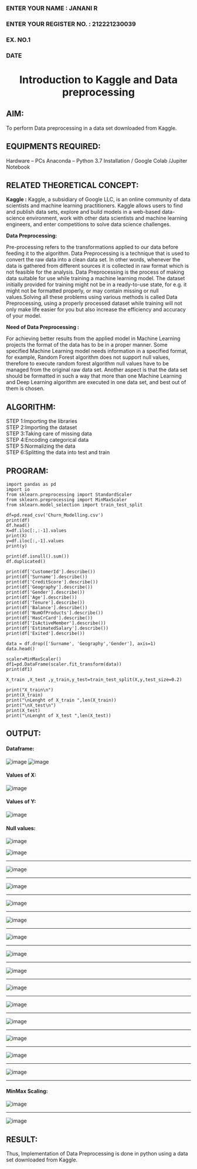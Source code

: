<H3>ENTER YOUR NAME : JANANI R</H3>
<H3>ENTER YOUR REGISTER NO. : 212221230039</H3>
<H3>EX. NO.1</H3>
<H3>DATE</H3>
<H1 ALIGN =CENTER> Introduction to Kaggle and Data preprocessing</H1>

## AIM:

To perform Data preprocessing in a data set downloaded from Kaggle.

## EQUIPMENTS REQUIRED:
Hardware – PCs
Anaconda – Python 3.7 Installation / Google Colab /Jupiter Notebook

## RELATED THEORETICAL CONCEPT:

**Kaggle :**
Kaggle, a subsidiary of Google LLC, is an online community of data scientists and machine learning practitioners. Kaggle allows users to find and publish data sets, explore and build models in a web-based data-science environment, work with other data scientists and machine learning engineers, and enter competitions to solve data science challenges.

**Data Preprocessing:**

Pre-processing refers to the transformations applied to our data before feeding it to the algorithm. Data Preprocessing is a technique that is used to convert the raw data into a clean data set. In other words, whenever the data is gathered from different sources it is collected in raw format which is not feasible for the analysis.
Data Preprocessing is the process of making data suitable for use while training a machine learning model. The dataset initially provided for training might not be in a ready-to-use state, for e.g. it might not be formatted properly, or may contain missing or null values.Solving all these problems using various methods is called Data Preprocessing, using a properly processed dataset while training will not only make life easier for you but also increase the efficiency and accuracy of your model.

**Need of Data Preprocessing :**

For achieving better results from the applied model in Machine Learning projects the format of the data has to be in a proper manner. Some specified Machine Learning model needs information in a specified format, for example, Random Forest algorithm does not support null values, therefore to execute random forest algorithm null values have to be managed from the original raw data set.
Another aspect is that the data set should be formatted in such a way that more than one Machine Learning and Deep Learning algorithm are executed in one data set, and best out of them is chosen.


## ALGORITHM:
STEP 1:Importing the libraries<BR>
STEP 2:Importing the dataset<BR>
STEP 3:Taking care of missing data<BR>
STEP 4:Encoding categorical data<BR>
STEP 5:Normalizing the data<BR>
STEP 6:Splitting the data into test and train<BR>

##  PROGRAM:
```
import pandas as pd
import io
from sklearn.preprocessing import StandardScaler
from sklearn.preprocessing import MinMaxScaler
from sklearn.model_selection import train_test_split

df=pd.read_csv('Churn_Modelling.csv')
print(df)
df.head()
X=df.iloc[:,:-1].values
print(X)
y=df.iloc[:,-1].values
print(y)

print(df.isnull().sum())
df.duplicated()

print(df['CustomerId'].describe())
print(df['Surname'].describe())
print(df['CreditScore'].describe())
print(df['Geography'].describe())
print(df['Gender'].describe())
print(df['Age'].describe())
print(df['Tenure'].describe())
print(df['Balance'].describe())
print(df['NumOfProducts'].describe())
print(df['HasCrCard'].describe())
print(df['IsActiveMember'].describe())
print(df['EstimatedSalary'].describe())
print(df['Exited'].describe())

data = df.drop(['Surname', 'Geography','Gender'], axis=1)
data.head()

scaler=MinMaxScaler()
df1=pd.DataFrame(scaler.fit_transform(data))
print(df1)

X_train ,X_test ,y_train,y_test=train_test_split(X,y,test_size=0.2)

print("X_train\n")
print(X_train)
print("\nLenght of X_train ",len(X_train))
print("\nX_test\n")
print(X_test)
print("\nLenght of X_test ",len(X_test))
```

## OUTPUT:
#### Dataframe:
![image](https://github.com/Janani-2003/Ex-1-NN/assets/94288340/4dd4cecf-d41c-4271-967b-95475e2dce8f)
![image](https://github.com/Janani-2003/Ex-1-NN/assets/94288340/1c90dac5-7ad8-41eb-a3ad-d248c8bd538a)
#### Values of X:
![image](https://github.com/Janani-2003/Ex-1-NN/assets/94288340/d56f1da9-6831-4691-a1b4-18795d4964ed)
#### Values of Y:
![image](https://github.com/Janani-2003/Ex-1-NN/assets/94288340/f5c42cd0-42ca-43a0-acc3-cf372eb443d2)
#### Null values:
![image](https://github.com/Janani-2003/Ex-1-NN/assets/94288340/a46d3706-7d4a-4bbd-9d49-3706b5085678)

![image](https://github.com/Janani-2003/Ex-1-NN/assets/94288340/a2657627-d999-4cec-b262-8c768a0b8a98)
_______________________________________________________________________________________________________

![image](https://github.com/Janani-2003/Ex-1-NN/assets/94288340/9c28da72-8c7d-4254-92bc-909a19648ec2)
_______________________________________________________________________________________________________

![image](https://github.com/Janani-2003/Ex-1-NN/assets/94288340/540754f3-85bc-44d0-bcef-dc4dfb0bf396)
_______________________________________________________________________________________________________

![image](https://github.com/Janani-2003/Ex-1-NN/assets/94288340/269e98cf-fc52-4a91-ae90-7a830ceb349b)
_______________________________________________________________________________________________________

![image](https://github.com/Janani-2003/Ex-1-NN/assets/94288340/e7fe5227-1664-4c95-9574-249b5afa151d)
_______________________________________________________________________________________________________

![image](https://github.com/Janani-2003/Ex-1-NN/assets/94288340/4768dc4d-72da-4c6c-a532-5f27d703f8eb)
_______________________________________________________________________________________________________

![image](https://github.com/Janani-2003/Ex-1-NN/assets/94288340/bcd20978-17af-4d23-a91b-0ad67379f4ad)
_______________________________________________________________________________________________________

![image](https://github.com/Janani-2003/Ex-1-NN/assets/94288340/47433259-a884-4d1a-94d6-65d22745ca3e)
_______________________________________________________________________________________________________

![image](https://github.com/Janani-2003/Ex-1-NN/assets/94288340/c280f53b-0b00-4cb8-a5a0-2c46f25e127a)
_______________________________________________________________________________________________________

![image](https://github.com/Janani-2003/Ex-1-NN/assets/94288340/92dec003-191c-4e7e-87c2-6411f9a2d179)
_______________________________________________________________________________________________________

![image](https://github.com/Janani-2003/Ex-1-NN/assets/94288340/c796bf07-bbdb-4a4a-b10f-8e161a21f01d)
_______________________________________________________________________________________________________

![image](https://github.com/Janani-2003/Ex-1-NN/assets/94288340/ad5cc7b4-44d0-4759-a584-07eefb68e821)
_______________________________________________________________________________________________________

![image](https://github.com/Janani-2003/Ex-1-NN/assets/94288340/7e59a11b-3f22-4d6e-88de-ed8a8223e64d)
_______________________________________________________________________________________________________

![image](https://github.com/Janani-2003/Ex-1-NN/assets/94288340/a25013c0-1cac-4d1d-8e05-e432dda66eae)
_______________________________________________________________________________________________________
#### MinMax Scaling:
![image](https://github.com/Janani-2003/Ex-1-NN/assets/94288340/43e9d81f-e928-4c37-973c-81af84a7c431)
_______________________________________________________________________________________________________
![image](https://github.com/Janani-2003/Ex-1-NN/assets/94288340/08d51576-7a34-4617-aa02-698015202672)

## RESULT:
Thus, Implementation of Data Preprocessing is done in python  using a data set downloaded from Kaggle.


